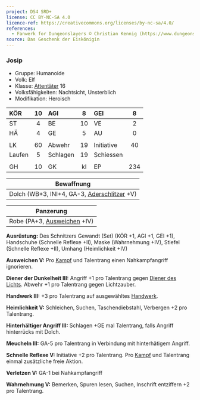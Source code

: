 ```yaml
---
project: DS4 SRD+
license: CC BY-NC-SA 4.0
licence-ref: https://creativecommons.org/licenses/by-nc-sa/4.0/
references: 
  - Fanwerk for Dungeonslayers © Christian Kennig (https://www.dungeonslayers.net/)
source: Das Geschenk der Eiskönigin
---
```


### Josip

- Gruppe: Humanoide
- Volk: Elf
- Klasse: [Attentäter](../../grw/charaktere-heldenklassen-attentaeter.md) 16
- Volksfähigkeiten: Nachtsicht, Unsterblich
- Modifikation: Heroisch

| KÖR    | 10  | AGI      |  8  | GEI        |  8  |
| :----- | :-: | :------- | :-: | :--------- | :-: |
| ST     |  4  | BE       | 10  | VE         |  2  |
| HÄ     |  4  | GE       |  5  | AU         |  0  |
|        |     |          |     |            |     |
| LK     | 60  | Abwehr   | 19  | Initiative | 40  |
| Laufen |  5  | Schlagen | 19  | Schiessen  |     |
|        |     |          |     |            |     |
| GH     | 10  | GK       | kl  | EP         | 234 |

|                 Bewaffnung                  |
| :-----------------------------------------: |
| Dolch (WB+3, INI+4, GA-3, [Aderschlitzer](../../grw/talente/aderschlitzer.md) +V) |

|          Panzerung          |
| :-------------------------: |
| Robe (PA+3, [Ausweichen](../../grw/talente/ausweichen.md) +IV) |

**Ausrüstung:** Des Schnitzers Gewandt (Set) (KÖR +1, AGI +1, GEI +1), Handschuhe (Schnelle Reflexe +II), Maske (Wahrnehmung +IV), Stiefel (Schnelle Reflexe +II), Umhang (Heimlichkeit +IV)

**Ausweichen V:** Pro [Kampf](../../grw/regeln-kampf.md) und Talentrang einen Nahkampfangriff ignorieren.

**Diener der Dunkelheit III:** Angriff +1 pro Talentrang gegen [Diener des Lichts](../../grw/talente/diener-des-lichts.md). Abwehr +1 pro Talentrang gegen Lichtzauber.

**Handwerk III:** +3 pro Talentrang auf ausgewähltes [Handwerk](../../grw/talente/handwerk.md).

**Heimlichkeit V:** Schleichen, Suchen, Taschendiebstahl, Verbergen +2 pro Talentrang.

**Hinterhältiger Angriff III:** Schlagen +GE mal Talentrang, falls Angriff hinterrücks mit Dolch.

**Meucheln III:** GA-5 pro Talentrang in Verbindung mit hinterhätigem Angriff.

**Schnelle Reflexe V:** Initiative +2 pro Talentrang. Pro [Kampf](../../grw/regeln-kampf.md) und Talentrang einmal zusätzliche freie Aktion.

**Verletzen V:** GA-1 bei Nahkampfangriff

**Wahrnehmung V:** Bemerken, Spuren lesen, Suchen, Inschrift entziffern +2 pro Talentrang.

